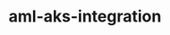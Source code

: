 ---
type: docs
title: "aml-aks-integration"
linkTitle: "aml-aks-integration"
weight: 2
description: >-
---
